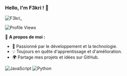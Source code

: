 ### Hello, I'm **F3kri** ! 👋

![F3kri_](https://img.shields.io/badge/F3kri_-35b401)

![Profile Views](https://komarev.com/ghpvc/?username=VotreNomUtilisateur&color=blueviolet)

🚀 **A propos de moi :**
- 🎯 Passionné par le développement et la technologie.
- 💡 Toujours en quête d'apprentissage et d'amélioration.
- 🌍 Partage mes projets et idées sur GitHub.

                
![JavaScript](https://img.shields.io/badge/JavaScript-F7DF1E?style=for-the-badge&logo=javascript&logoColor=black)
![Python](https://img.shields.io/badge/Python-F7DF1E?style=for-the-badge&logo=python&logoColor=black)
